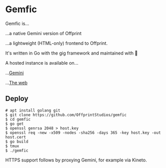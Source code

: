 # Gemfic

Gemfic is...

...a native Gemini version of Offprint

...a lightweight (HTML-only) frontend to Offprint.

It's written in Go with the gig framework and maintained with 💙

A hosted instance is available on...

...[Gemini](gemini://gemfic.xyz)

...[The web](https://gemfic.xyz)

## Deploy

```
# apt install golang git
$ git clone https://github.com/OffprintStudios/gemfic
$ cd gemfic
$ go get
$ openssl genrsa 2048 > host.key
$ openssl req -new -x509 -nodes -sha256 -days 365 -key host.key -out host.cert
$ go build
$ tmux
$ ./gemfic
```

HTTPS support follows by proxying Gemini, for example via Kineto.
